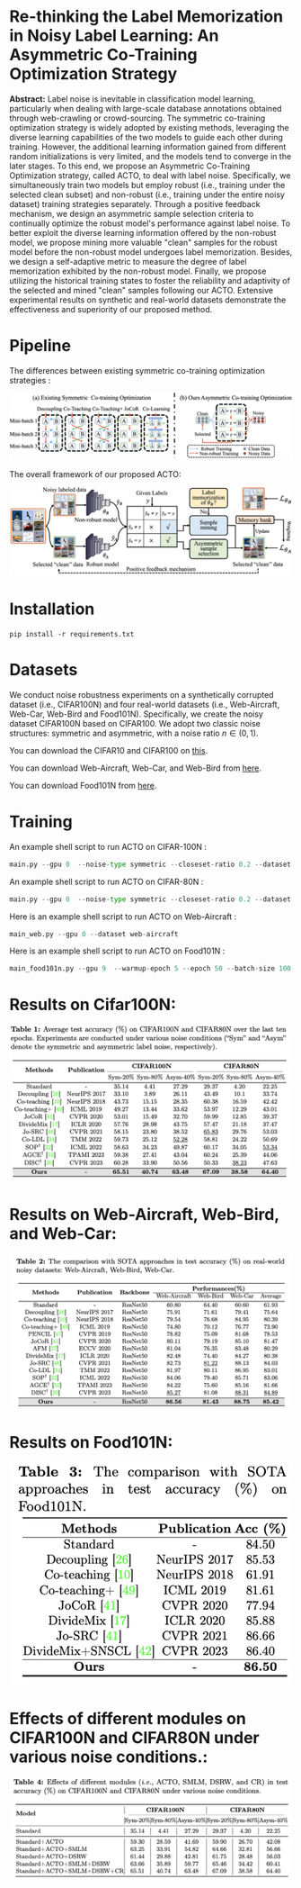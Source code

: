 # Re-thinking the Label Memorization in Noisy Label Learning: An Asymmetric Co-Training Optimization Strategy
**Abstract:** Label noise is inevitable in classification model learning, particularly when dealing with large-scale database annotations obtained through web-crawling or crowd-sourcing. 
The symmetric co-training optimization strategy is widely adopted by existing methods, leveraging the diverse learning capabilities of the two models to guide each other during training.
However, the additional learning information gained from different random initializations is very limited, and the models tend to converge in the later stages.
To this end, we propose an Asymmetric Co-Training Optimization strategy, called ACTO, to deal with label noise.
Specifically, we simultaneously train two models but employ robust (i.e., training under the selected clean subset) and non-robust (i.e., training under the entire noisy dataset) training strategies separately. 
Through a positive feedback mechanism, we design an asymmetric sample selection criteria to continually optimize the robust model's performance against label noise.
To better exploit the diverse learning information offered by the non-robust model, we propose mining more valuable "clean" samples for the robust model before the non-robust model undergoes label memorization.
Besides, we design a self-adaptive metric to measure the degree of label memorization exhibited by the non-robust model.
Finally, we propose utilizing the historical training states to foster the reliability and adaptivity of the selected and mined "clean" samples following our ACTO.
Extensive experimental results on synthetic and real-world datasets demonstrate the effectiveness and superiority of our proposed method.


# Pipeline
The differences between existing symmetric co-training optimization strategies :

![framework](Figure1.png)

The overall framework of our proposed ACTO:

![framework](Figure.png)

# Installation
```
pip install -r requirements.txt
```

# Datasets
We conduct noise robustness experiments on a synthetically corrupted dataset (i.e., CIFAR100N) and four real-world datasets (i.e., Web-Aircraft, Web-Car, Web-Bird and Food101N).
Specifically, we create the noisy dataset CIFAR100N based on CIFAR100.
We adopt two classic noise structures: symmetric and asymmetric, with a noise ratio $n \in (0,1)$.

You can download the CIFAR10 and CIFAR100 on [this](https://www.cs.toronto.edu/~kriz/cifar.html).

You can download Web-Aircraft, Web-Car, and Web-Bird from [here](https://github.com/NUST-Machine-Intelligence-Laboratory/weblyFG-dataset).

You can download Food101N from [here](https://kuanghuei.github.io/Food-101N/).

# Training

An example shell script to run ACTO on CIFAR-100N :

```python
main.py --gpu 0  --noise-type symmetric --closeset-ratio 0.2 --dataset cifar100nc
```
An example shell script to run ACTO on CIFAR-80N :

```python
main.py --gpu 0  --noise-type symmetric --closeset-ratio 0.2 --dataset cifar80no
```
Here is an example shell script to run ACTO on Web-Aircraft :

```python
main_web.py --gpu 0 --dataset web-aircraft
```

Here is an example shell script to run ACTO on Food101N :

```python
main_food101n.py --gpu 9  --warmup-epoch 5 --epoch 50 --batch-size 100 --lr 0.0005 --lr1 0.001 --warmup-lr 0.001  --lr-decay cosine:5,5e-5,50 --opt sgd --dataset food101n
```

# Results on Cifar100N:

![framework](Table1.png)


# Results on Web-Aircraft, Web-Bird, and Web-Car:

![framework](Table2.png)


# Results on Food101N:

![framework](Table3.png)

# Effects of different modules on CIFAR100N and CIFAR80N under various noise conditions.:

![framework](Table4.png)
